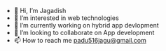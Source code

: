 - 👋 Hi, I’m Jagadish
- 👀 I’m interested in web technologies
- 🌱 I’m currently working on hybrid app devlopment
- 💞️ I’m looking to collaborate on App development
- 📫 How to reach me padu516jagu@gmail.com

<!---
Pandu-Jagadish/Pandu-Jagadish is a ✨ special ✨ repository because its `README.md` (this file) appears on your GitHub profile.
You can click the Preview link to take a look at your changes.
--->
